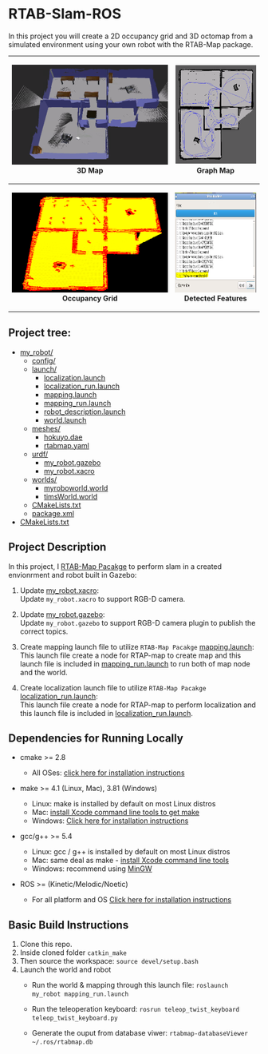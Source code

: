 # RTAB-Slam-ROS
In this project you will create a 2D occupancy grid and 3D octomap from a simulated environment using your own robot with the RTAB-Map package.

<table style="width:100%">
  <tr>
    <th><p>
           <img src="img/3d_maps.PNG"
            alt="3D map" width="400" height="200"></a>
           <br>3D Map
        </p>
    </th>
    <th><p>
           <img src="img/graph_map.PNG"
            alt="graphmap" width="200" height="200"></a>
           <br>Graph Map
      </p>
    </th>
  </tr>
  <tr>
    <th><p>
           <img src="img/occupancy_grid.PNG"
            alt="occupancy grid" width="400" height="200"></a>
           <br>Occupancy Grid
      </p>
    </th>
    <th><p>
           <img src="img/loop_closure.PNG"
            alt="features" width="200" height="200"></a>
           <br>Detected Features
      </p>
    </th>
  </tr>
</table>

## Project tree:

* [my_robot/](./src/my_robot)
  * [config/](./src/my_robot/config)
  * [launch/](./src/my_robot/launch)
    * [localization.launch](./src/my_robot/launch/localization.launch)
    * [localization_run.launch](./src/my_robot/launch/localization_run.launch)
    * [mapping.launch](./src/my_robot/launch/mapping.launch)
    * [mapping_run.launch](./src/my_robot/launch/mapping_run.launch)
    * [robot_description.launch](./src/my_robot/launch/robot_description.launch)
    * [world.launch](./src/my_robot/launch/world.launch)
  * [meshes/](./src/my_robot/meshes)
    * [hokuyo.dae](./src/my_robot/meshes/hokuyo.dae)
    * [rtabmap.yaml](./src/my_robot/meshes/rtabmap.yaml)
  * [urdf/](./src/my_robot/urdf)
    * [my_robot.gazebo](./src/my_robot/urdf/my_robot.gazebo)
    * [my_robot.xacro](./src/my_robot/urdf/my_robot.xacro)
  * [worlds/](./src/my_robot/worlds)
    * [myroboworld.world](./src/my_robot/worlds/myroboworld.world)
    * [timsWorld.world](./src/my_robot/worlds/timsWorld.world)
  * [CMakeLists.txt](./src/my_robot/CMakeLists.txt)
  * [package.xml](./src/my_robot/package.xml)
* [CMakeLists.txt](./src/CMakeLists.txt)

## Project Description

In this project, I [RTAB-Map Pacakge](http://wiki.ros.org/rtabmap_ros) to perform slam in a created envionrment and robot built in Gazebo:

1. Update [my_robot.xacro](./src/my_robot/urdf/my_robot.xacro):  
Update `my_robot.xacro` to support RGB-D camera.

2. Update [my_robot.gazebo](./src/my_robot/urdf/my_robot.gazebo):  
Update `my_robot.gazebo` to support RGB-D camera plugin to publish the correct topics.

3. Create mapping launch file to utilize `RTAB-Map Pacakge`  [mapping.launch](./src/my_robot/launch/mapping.launch):  
This launch file create a node for RTAP-map to create map and this launch file is included in [mapping_run.launch](./src/my_robot/launch/mapping_run.launch) to run both of map node and the world.

4. Create localization launch file to utilize `RTAB-Map Pacakge`  [localization_run.launch](./src/my_robot/launch/localization_run.launch):  
This launch file create a node for RTAP-map to perform localization and this launch file is included in [localization_run.launch](./src/my_robot/launch/localization_run.launch).

## Dependencies for Running Locally
* cmake >= 2.8
  * All OSes: [click here for installation instructions](https://cmake.org/install/)
* make >= 4.1 (Linux, Mac), 3.81 (Windows)
  * Linux: make is installed by default on most Linux distros
  * Mac: [install Xcode command line tools to get make](https://developer.apple.com/xcode/features/)
  * Windows: [Click here for installation instructions](http://gnuwin32.sourceforge.net/packages/make.htm)

* gcc/g++ >= 5.4
  * Linux: gcc / g++ is installed by default on most Linux distros
  * Mac: same deal as make - [install Xcode command line tools](https://developer.apple.com/xcode/features/)
  * Windows: recommend using [MinGW](http://www.mingw.org/)

* ROS  >= (Kinetic/Melodic/Noetic)
  * For all platform and OS [Click here for installation instructions](http://wiki.ros.org/ROS/Installation)

## Basic Build Instructions

1. Clone this repo.
2. Inside cloned folder `catkin_make`
3. Then source the workspace: `source devel/setup.bash`
4. Launch the world and robot
    - Run the world & mapping through this launch file:
    `roslaunch my_robot mapping_run.launch`

    - Run the teleoperation keyboard:
    `rosrun teleop_twist_keyboard teleop_twist_keyboard.py`

    - Generate the ouput from database viwer:
    `rtabmap-databaseViewer ~/.ros/rtabmap.db`
